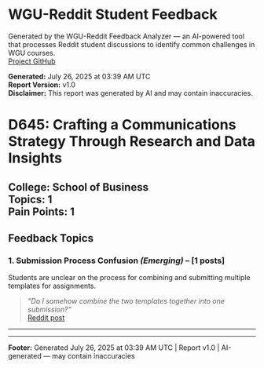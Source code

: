 # WGU-Reddit Student Feedback

Generated by the WGU-Reddit Feedback Analyzer — an AI-powered tool that processes Reddit student discussions to identify common challenges in WGU courses.  
[Project GitHub](https://wgudataninja.github.io/wgu-reddit-monitoring-pipeline/)

**Generated:** July 26, 2025 at 03:39 AM UTC  
**Report Version:** v1.0  
**Disclaimer:** This report was generated by AI and may contain inaccuracies.  
# D645: Crafting a Communications Strategy Through Research and Data Insights
**College:** School of Business  
**Topics:** 1  
**Pain Points:** 1  
---
## Feedback Topics
### 1. Submission Process Confusion _(Emerging)_ – [1 posts]
Students are unclear on the process for combining and submitting multiple templates for assignments.  
> _"Do I somehow combine the two templates together into one submission?"_  
> [Reddit post](https://reddit.com/comments/1l2tpe5)  
---
---
**Footer:** Generated July 26, 2025 at 03:39 AM UTC | Report v1.0 | AI-generated — may contain inaccuracies  
